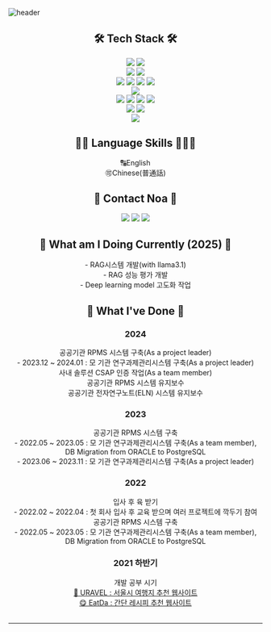 ![header](https://capsule-render.vercel.app/api?type=waving&color=auto&height=300&section=header&text=Noa_HR_Nam&fontSize=90)
<div align="center">
<h2> 🛠 Tech Stack 🛠 </h2>

<img src="https://img.shields.io/badge/Python-008B8B?style=flat-square&logo=Python&logoColor=white"/>
<img src="https://img.shields.io/badge/Java-007396?style=flat-square&logo=Java&logoColor=white"/>
<br/>
<img src="https://img.shields.io/badge/Spring-6DB33F?style=flat-square&logo=Spring&logoColor=white"/>
<img src="https://img.shields.io/badge/Mybatis-1F4056?style=flat-square&logo=Mybatis&logoColor=white"/>
<br/>
<img src="https://img.shields.io/badge/Oracle-F80000?style=flat-square&logo=Oracle&logoColor=white"/>
<img src="https://img.shields.io/badge/MySql-4479A1?style=flat-square&logo=MySql&logoColor=white"/>
<img src="https://img.shields.io/badge/PostgreSQL-4169E1?style=flat-square&logo=PostgreSQL&logoColor=white"/>
<img src="https://img.shields.io/badge/MariaDB-003545?style=flat-square&logo=MariaDB&logoColor=white"/>
<br/>
<img src="https://img.shields.io/badge/JSP-F86001?style=flat-square&logo=JSP&logoColor=white"/>
<br/>
<img src="https://img.shields.io/badge/React-439BB3?style=flat-square&logo=React&logoColor=white"/>
<img src="https://img.shields.io/badge/JavaScript-F7DF1E?style=flat-square&logo=JavaScript&logoColor=white"/>
<img src="https://img.shields.io/badge/JQuery-0769AD?style=flat-square&logo=jQuery&logoColor=white"/>
<img src="https://img.shields.io/badge/Ajax-0094F5?style=flat-square&logo=Ajax&logoColor=white"/>
<br/>
<img src="https://img.shields.io/badge/HTML5-E34F26?style=flat-square&logo=HTML5&logoColor=white"/>
<img src="https://img.shields.io/badge/CSS3-1572B6?style=flat-square&logo=CSS3&logoColor=white"/>
<br/>
<img src="https://img.shields.io/badge/Linux-333333?style=flat-square&logo=Linux&logoColor=white"/>
<br/>
<h2> 🙆🏻 Language Skills 🧑🏻‍💻 </h2>
🔠English<br>
🉑Chinese(普通話)
<br>
<h2>🌳 Contact Noa 🌳</h2>
<a href="mailto:nnoadev@gmail.com"><img src="https://img.shields.io/badge/nnoadev@gmail.com-EA4335?style=flat-square&logo=Gmail&logoColor=white"/></a>
<a href="https://www.threads.net/@noa.dev"><img src="https://img.shields.io/badge/noa.dev-000000?style=flat-square&logo=Threads&logoColor=white"/></a>
<a href="https://www.instagram.com/noa.dev"><img src="https://img.shields.io/badge/noa.dev-8134AF?style=flat-square&logo=Instagram&logoColor=white"/></a>

<br>
<h2>🤝 What am I Doing Currently (2025) 🤝</h2>
- RAG시스템 개발(with llama3.1)<br/>
- RAG 성능 평가 개발<br/>
- Deep learning model 고도화 작업<br/>
<h2>🤝 What I've Done 🤝</h2>
<h3>2024</h3>
공공기관 RPMS 시스템 구축(As a project leader)<br/>
- 2023.12 ~ 2024.01 : 모 기관 연구과제관리시스템 구축(As a project leader)<br/>
사내 솔루션 CSAP 인증 작업(As a team member)<br/>
공공기관 RPMS 시스템 유지보수<br/>
공공기관 전자연구노트(ELN) 시스템 유지보수<br/>
<h3>2023</h3>
공공기관 RPMS 시스템 구축<br/>
- 2022.05 ~ 2023.05 : 모 기관 연구과제관리시스템 구축(As a team member),<br/> 
                           DB Migration from ORACLE to PostgreSQL<br/>
- 2023.06 ~ 2023.11 : 모 기관 연구과제관리시스템 구축(As a project leader)<br/>
<h3>2022</h3>
입사 후 육 받기<br/>
- 2022.02 ~ 2022.04 : 첫 회사 입사 후 교육 받으며 여러 프로젝트에 깍두기 참여<br/>
공공기관 RPMS 시스템 구축<br/>
- 2022.05 ~ 2023.05 : 모 기관 연구과제관리시스템 구축(As a team member),<br/> 
                           DB Migration from ORACLE to PostgreSQL<br/>

<h3>2021 하반기</h3>
개발 공부 시기<br/>
<a href="https://github.com/noasued/URAVEL">🧳 URAVEL : 서울시 여행지 추천 웹사이트</a><br/>
<a href="https://github.com/noasued/EatDa">😋 EatDa : 간단 레시피 추천 웹사이트</a>
</div>
<br>
<hr>


